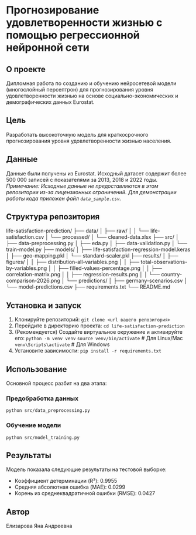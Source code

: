 # Прогнозирование удовлетворенности жизнью с помощью регрессионной нейронной сети

## О проекте
Дипломная работа по созданию и обучению нейросетевой модели (многослойный персептрон) для прогнозирования уровня удовлетворенности жизнью на основе социально-экономических и демографических данных Eurostat.

## Цель
Разработать высокоточную модель для краткосрочного прогнозирования уровня удовлетворенности жизнью населения.

## Данные
Данные были получены из Eurostat. Исходный датасет содержит более 500 000 записей с показателями за 2013, 2018 и 2022 годы.
*Примечание: Исходные данные не предоставляются в этом репозитории из-за лицензионных ограничений. Для демонстрации работы кода приложен файл `data_sample.csv`.*

## Структура репозитория
life-satisfaction-prediction/
├── data/
│   ├── raw/
│   │   └── life-satisfaction.csv
│   └── processed/
│       └── cleaned-data.xlsx
├── src/
│   ├── data-preprocessing.py
│   ├── eda.py
│   ├── data-validation.py
│   └── train-model.py
├── models/
│   ├── life-satisfaction-regression-model.keras
│   ├── geo-mapping.pkl
│   └── standard-scaler.pkl
├── results/
│   ├── figures/
│   │   ├── distribution-all-variables.png
│   │   ├── total-observations-by-variables.png
│   │   ├── filled-values-percentage.png
│   │   ├── correlation-matrix.png
│   │   ├── regression-results.png
│   │   └── country-comparison-2026.png
│   └── predictions/
│       ├── germany-scenarios.csv
│       └── model-predictions.csv
├── requirements.txt
└── README.md

## Установка и запуск
1. Клонируйте репозиторий:
`git clone <url вашего репозитория>`
2. Перейдите в директорию проекта:
`cd life-satisfaction-prediction`
3. (Рекомендуется) Создайте виртуальное окружение и активируйте его:
`python -m venv venv`
`source venv/bin/activate` # Для Linux/Mac
`venv\Scripts\activate` # Для Windows
4. Установите зависимости:
`pip install -r requirements.txt`

## Использование
Основной процесс разбит на два этапа:

### Предобработка данных
`python src/data_preprocessing.py`

### Обучение модели
`python src/model_training.py`

## Результаты
Модель показала следующие результаты на тестовой выборке:
- Коэффициент детерминации (R²): 0.9955
- Средняя абсолютная ошибка (MAE): 0.0299
- Корень из среднеквадратичной ошибки (RMSE): 0.0427

## Автор
Елизарова Яна Андреевна
